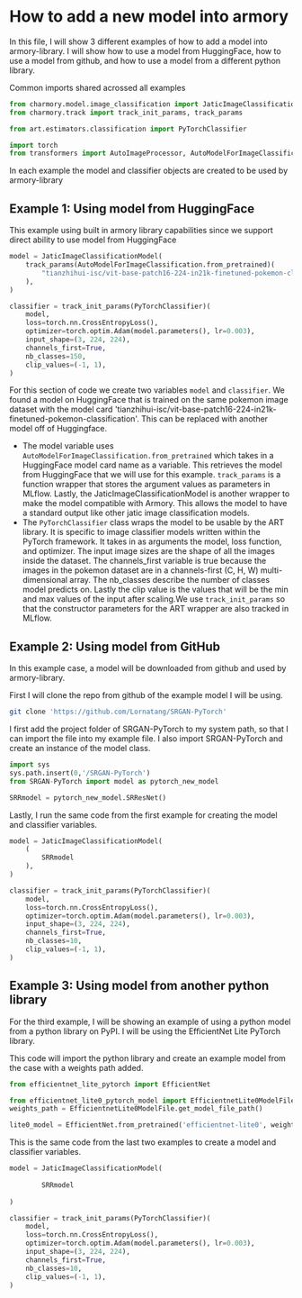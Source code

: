 # How to add a new model into armory
In this file, I will show 3 different examples of how to add a model into armory-library. I will show how to use a model from HuggingFace, how to use a model from github, and how to use a model from a different python library.

Common imports shared acrossed all examples
```python
from charmory.model.image_classification import JaticImageClassificationModel
from charmory.track import track_init_params, track_params

from art.estimators.classification import PyTorchClassifier

import torch
from transformers import AutoImageProcessor, AutoModelForImageClassification
```
In each example the model and classifier objects are created to be used by armory-library

## Example 1: Using model from HuggingFace
This example using built in armory library capabilities since we support direct ability to use model from HuggingFace
```python 
model = JaticImageClassificationModel(
    track_params(AutoModelForImageClassification.from_pretrained)(
        "tianzhihui-isc/vit-base-patch16-224-in21k-finetuned-pokemon-classification"
    ),
)

classifier = track_init_params(PyTorchClassifier)(
    model,
    loss=torch.nn.CrossEntropyLoss(),
    optimizer=torch.optim.Adam(model.parameters(), lr=0.003),
    input_shape=(3, 224, 224),
    channels_first=True,
    nb_classes=150,
    clip_values=(-1, 1),
)
```
For this section of code we create two variables `model` and `classifier`. We found a model on HuggingFace that is trained on the same pokemon image dataset with the model card 'tianzhihui-isc/vit-base-patch16-224-in21k-finetuned-pokemon-classification'. This can be replaced with another model off of Huggingface.
- The model variable uses `AutoModelForImageClassification.from_pretrained` which takes in a HuggingFace model card name as a variable. This retrieves the model from
    HuggingFace that we will use for this example. `track_params` is a function wrapper that stores the argument values as parameters in MLflow. Lastly,
    the JaticImageClassificationModel is another wrapper to make the model compatible with Armory. This allows the model to have a standard output like other
    jatic image classification models.
- The `PyTorchClassifier` class wraps the model to be usable by the ART library. It is specific to image classifier models written within the PyTorch framework. It takes in as arguments the model, loss function, and optimizer. The input image sizes are the shape of all the images inside the dataset. The channels_first variable is true because the images in the pokemon dataset are in a channels-first (C, H, W) multi-dimensional array. The nb_classes describe the number of classes model predicts on. Lastly the clip value  is the values that will be the min and max values of the input after scaling.We use `track_init_params` so that the constructor parameters for the ART wrapper are also tracked in MLflow.

## Example 2: Using model from GitHub
In this example case, a model will be downloaded from github and used by armory-library.

First I will clone the repo from github of the example model I will be using.
```bash
git clone 'https://github.com/Lornatang/SRGAN-PyTorch'
```

I first add the project folder of SRGAN-PyTorch to my system path, so that I can import the file into my example file. I also import SRGAN-PyTorch and create an instance of the model class.
```python
import sys
sys.path.insert(0,'/SRGAN-PyTorch')
from SRGAN-PyTorch import model as pytorch_new_model

SRRmodel = pytorch_new_model.SRResNet()
```

Lastly, I run the same code from the first example for creating the model and classifier variables.
```python
model = JaticImageClassificationModel(
    (
        SRRmodel
    ),
)

classifier = track_init_params(PyTorchClassifier)(
    model,
    loss=torch.nn.CrossEntropyLoss(),
    optimizer=torch.optim.Adam(model.parameters(), lr=0.003),
    input_shape=(3, 224, 224),
    channels_first=True,
    nb_classes=10,
    clip_values=(-1, 1),
)
```

## Example 3: Using model from another python library
For the third example, I will be showing an example of using a python model from a python library on PyPI. I will be using the EfficientNet Lite PyTorch library.

This code will import the python library and create an example model from the case with a weights path added.
```python
from efficientnet_lite_pytorch import EfficientNet

from efficientnet_lite0_pytorch_model import EfficientnetLite0ModelFile
weights_path = EfficientnetLite0ModelFile.get_model_file_path()

lite0_model = EfficientNet.from_pretrained('efficientnet-lite0', weights_path = weights_path )
```

This is the same code from the last two examples to create a model and classifier variables.
```python
model = JaticImageClassificationModel(
    
        SRRmodel
    
)

classifier = track_init_params(PyTorchClassifier)(
    model,
    loss=torch.nn.CrossEntropyLoss(),
    optimizer=torch.optim.Adam(model.parameters(), lr=0.003),
    input_shape=(3, 224, 224),
    channels_first=True,
    nb_classes=10,
    clip_values=(-1, 1),
)

```
